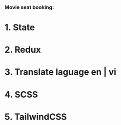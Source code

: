 ### Movie seat booking:

# 1. State

# 2. Redux

# 3. Translate laguage en | vi

# 4. SCSS

# 5. TailwindCSS
